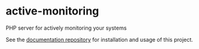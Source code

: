 # active-monitoring
PHP server for actively monitoring your systems

See the [documentation repository](https://github.com/ph-ash/documentation) for installation and usage of this project.
